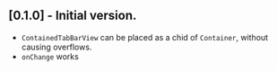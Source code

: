 ## [0.1.0] - Initial version.

- `ContainedTabBarView` can be placed as a chid of `Container`, without causing overflows.
- `onChange` works
